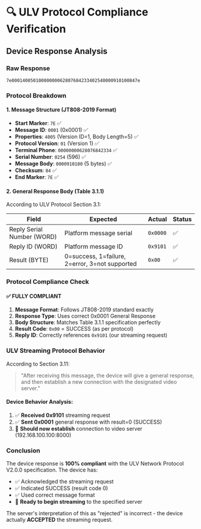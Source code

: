 # 🔍 ULV Protocol Compliance Verification

## Device Response Analysis

### Raw Response

```
7e00014005010000000062807684233402540000910100847e
```

### Protocol Breakdown

#### 1. Message Structure (JT808-2019 Format)

- **Start Marker**: `7E` ✅
- **Message ID**: `0001` (0x0001) ✅
- **Properties**: `4005` (Version ID=1, Body Length=5) ✅
- **Protocol Version**: `01` (Version 1) ✅
- **Terminal Phone**: `00000000628076842334` ✅
- **Serial Number**: `0254` (596) ✅
- **Message Body**: `0000910100` (5 bytes) ✅
- **Checksum**: `84` ✅
- **End Marker**: `7E` ✅

#### 2. General Response Body (Table 3.1.1)

According to ULV Protocol Section 3.1:

| Field                      | Expected                                       | Actual   | Status |
| -------------------------- | ---------------------------------------------- | -------- | ------ |
| Reply Serial Number (WORD) | Platform message serial                        | `0x0000` | ✅     |
| Reply ID (WORD)            | Platform message ID                            | `0x9101` | ✅     |
| Result (BYTE)              | 0=success, 1=failure, 2=error, 3=not supported | `0x00`   | ✅     |

### Protocol Compliance Check

#### ✅ **FULLY COMPLIANT**

1. **Message Format**: Follows JT808-2019 standard exactly
2. **Response Type**: Uses correct 0x0001 General Response
3. **Body Structure**: Matches Table 3.1.1 specification perfectly
4. **Result Code**: `0x00` = SUCCESS (as per protocol)
5. **Reply ID**: Correctly references `0x9101` (our streaming request)

### ULV Streaming Protocol Behavior

According to Section 3.11:

> "After receiving this message, the device will give a general response, and then establish a new connection with the designated video server."

#### Device Behavior Analysis:

1. ✅ **Received 0x9101** streaming request
2. ✅ **Sent 0x0001** general response with result=0 (SUCCESS)
3. 🔄 **Should now establish** connection to video server (192.168.100.100:8000)

### Conclusion

The device response is **100% compliant** with the ULV Network Protocol V2.0.0 specification. The device has:

- ✅ Acknowledged the streaming request
- ✅ Indicated SUCCESS (result code 0)
- ✅ Used correct message format
- 🎯 **Ready to begin streaming** to the specified server

The server's interpretation of this as "rejected" is incorrect - the device actually **ACCEPTED** the streaming request.
